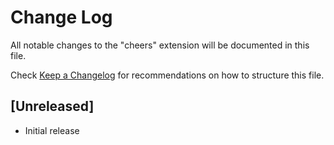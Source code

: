 # Change Log

All notable changes to the "cheers" extension will be documented in this file.

Check [Keep a Changelog](http://keepachangelog.com/) for recommendations on how to structure this file.

## [Unreleased]

- Initial release